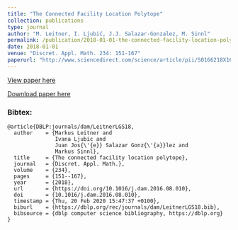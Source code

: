 ```yaml
---
title: "The Connected Facility Location Polytope"
collection: publications
type: journal
author: "M. Leitner, I. Ljubić, J.J. Salazar-Gonzalez, M. Sinnl"
permalink: /publication/2018-01-01-the-connected-facility-location-polytope
date: 2018-01-01
venue: "Discret. Appl. Math. 234: 151-167"
paperurl: "http://www.sciencedirect.com/science/article/pii/S0166218X16303754"
---
```


[View paper here](http://www.sciencedirect.com/science/article/pii/S0166218X16303754)

[Download paper here]({{site.url}}/docs/publications/CFLP-theory.pdf)

### Bibtex:

```
@article{DBLP:journals/dam/LeitnerLGS18,
  author    = {Markus Leitner and
               Ivana Ljubic and
               Juan Jos{\'{e}} Salazar Gonz{\'{a}}lez and
               Markus Sinnl},
  title     = {The connected facility location polytope},
  journal   = {Discret. Appl. Math.},
  volume    = {234},
  pages     = {151--167},
  year      = {2018},
  url       = {https://doi.org/10.1016/j.dam.2016.08.010},
  doi       = {10.1016/j.dam.2016.08.010},
  timestamp = {Thu, 20 Feb 2020 15:47:37 +0100},
  biburl    = {https://dblp.org/rec/journals/dam/LeitnerLGS18.bib},
  bibsource = {dblp computer science bibliography, https://dblp.org}
}
```
